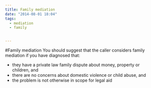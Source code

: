 ```yaml
---
title: Family mediation
date: "2014-08-01 18:04"
tags:
  - mediation
  - family
  

---
```

#Family mediation
You should suggest that the caller considers family mediation if you have diagnosed that:

* they have a private law family dispute about money, property or children, and
* there are no concerns about domestic violence or child abuse, and
* the problem is not otherwise in scope for legal aid


